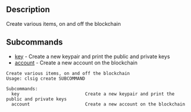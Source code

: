 ## Description
Create various items, on and off the blockchain

## Subcommands
- [key](key)  -  Create a new keypair and print the public and private keys
- [account](account) - Create a new account on the blockchain

```console
Create various items, on and off the blockchain
Usage: clsig create SUBCOMMAND

Subcommands:
  key                         Create a new keypair and print the public and private keys
  account                     Create a new account on the blockchain
```

